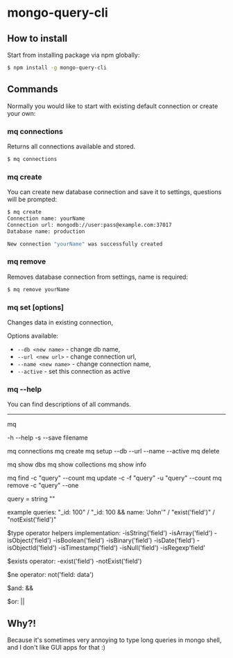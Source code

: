 # mongo-query-cli

## How to install

Start from installing package via npm globally:

```bash
$ npm install -g mongo-query-cli
```

## Commands

Normally you would like to start with existing default connection or create your own:


### mq connections

Returns all connections available and stored.

```bash
$ mq connections
```

### mq create

You can create new database connection and save it to settings, questions will be prompted:

```bash
$ mq create
Connection name: yourName
Connection url: mongodb://user:pass@example.com:37017
Database name: production

New connection "yourName" was successfully created
```

### mq remove <connection name>

Removes database connection from settings, name is required:

```bash
$ mq remove yourName
```

### mq set [options] <connection name>

Changes data in existing connection,

Options available:

- ``--db <new name>`` - change db name,
- ``--url <new url>`` - change connection url,
- ``--name <new name>`` - change connection name,
- ``--active`` - set this connection as active

### mq --help

You can find descriptions of all commands.

---

mq

-h --help
-s --save filename

mq connections
mq create
mq setup --db <dbname> --url <dburi> --name <connectionname> --active
mq delete <connectionname>

mq show dbs
mq show collections
mq show info

mq find -c <cname> "query" --count
mq update -c <cname> -f "query" -u "query" --count
mq remove -c <cname> "query" --one

query = string ""

example queries:
"_id: 100" / "_id: 100 && name: 'John'" / "exist('field')" / "notExist('field')"

$type operator helpers implementation:
-isString('field')
-isArray('field')
-isObject('field')
-isBoolean('field')
-isBinary('field')
-isDate('field')
-isObjectId('field')
-isTimestamp('field')
-isNull('field')
-isRegexp'field'

$exists operator:
-exist('field')
-notExist('field')

$ne operator:
not('field: data')

$and:
&&

$or:
||

## Why?!

Because it's sometimes very annoying to type long queries in mongo shell, and I don't like GUI apps for that :)
